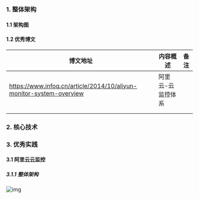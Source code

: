 ### 1. 整体架构

#### 1.1 架构图

#### 1.2 优秀博文

| 博文地址                                                     | 内容概述          | 备注 |
| ------------------------------------------------------------ | ----------------- | ---- |
| https://www.infoq.cn/article/2014/10/aliyun-monitor-system-overview | 阿里云-云监控体系 |      |
|                                                              |                   |      |
|                                                              |                   |      |



### 2. 核心技术

### 3. 优秀实践

#### 3.1 阿里云云监控

##### 3.1.1 整体架构

![img](http://static-aliyun-doc.oss-cn-hangzhou.aliyuncs.com/assets/img/6120/15604105706442_zh-CN.png)